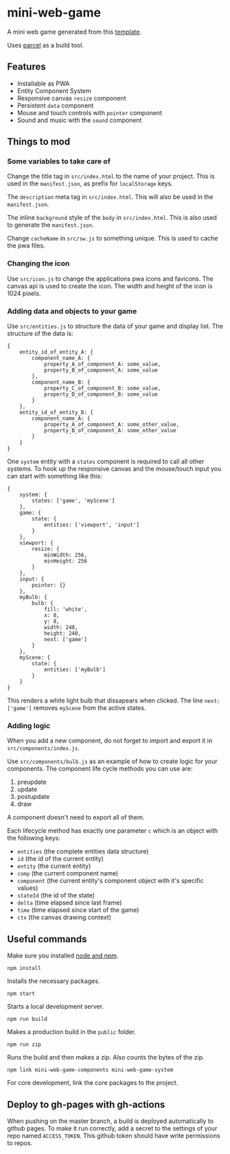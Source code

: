 # mini-web-game

A mini web game generated from this [template](https://github.com/Quinten/mini-web-game).

Uses [parcel](https://parceljs.org/) as a build tool.

## Features

- Installable as PWA
- Entity Component System
- Responsive canvas `resize` component
- Persistent `data` component
- Mouse and touch controls with `pointer` component
- Sound and music with the `sound` component

## Things to mod

### Some variables to take care of

Change the title tag in `src/index.html` to the name of your project. This is used in the `manifest.json`, as prefix for `localStorage` keys.

The `description` meta tag in `src/index.html`. This will also be used in the `manifest.json`.

The inline `background` style of the `body` in `src/index.html`. This is also used to generate the `manifest.json`.

Change `cacheName` in `src/sw.js` to something unique. This is used to cache the pwa files.

### Changing the icon

Use `src/icon.js` to change the applications pwa icons and favicons. The canvas api is used to create the icon. The width and height of the icon is 1024 pixels.

### Adding data and objects to your game

Use `src/entities.js` to structure the data of your game and display list. The structure of the data is:

```
{
    entity_id_of_entity_A: {
        component_name_A: {
            property_A_of_component_A: some_value,
            property_B_of_component_A: some_value
        },
        component_name_B: {
            property_C_of_component_B: some_value,
            property_D_of_component_B: some_value
        }
    },
    entity_id_of_entity_B: {
        component_name_A: {
            property_A_of_component_A: some_other_value,
            property_B_of_component_A: some_other_value
        }
    }
}
```

One `system` entity with a `states` component is required to call all other systems. To hook up the responsive canvas and the mouse/touch input you can start with something like this:

```
{
    system: {
        states: ['game', 'myScene']
    },
    game: {
        state: {
            entities: ['viewport', 'input']
        }
    },
    viewport: {
        resize: {
            minWidth: 256,
            minHeight: 256
        }
    },
    input: {
        pointer: {}
    },
    myBulb: {
        bulb: {
            fill: 'white',
            x: 8,
            y: 8,
            width: 240,
            height: 240,
            next: ['game']
        }
    },
    myScene: {
        state: {
            entities: ['myBulb']
        }
    }
}
```

This renders a white light bulb that dissapears when clicked. The line `next: ['game']` removes `myScene` from the active states.

### Adding logic

When you add a new component, do not forget to import and export it in `src/components/index.js`.

Use `src/components/bulb.js` as an example of how to create logic for your components. The component life cycle methods you can use are:

1. preupdate
2. update
3. postupdate
4. draw

A component doesn't need to export all of them.

Each lifecycle method has exactly one parameter `c` which is an object with the following keys:

- `entities` (the complete entities data structure)
- `id` (the id of the current entity)
- `entity` (the current entity)
- `comp` (the current component name)
- `component` (the current entity's component object with it's specific values)
- `stateId` (the id of the state)
- `delta` (time elapsed since last frame)
- `time` (time elapsed since start of the game)
- `ctx` (the canvas drawing context)

## Useful commands

Make sure you installed [node and npm](https://nodejs.org/en/).

```
npm install
```

Installs the necessary packages.

```
npm start
```

Starts a local development server.

```
npm run build
```

Makes a production build in the `public` folder.

```
npm run zip
```

Runs the build and then makes a zip. Also counts the bytes of the zip.

```
npm link mini-web-game-components mini-web-game-system
```

For core development, link the core packages to the project.

## Deploy to gh-pages with gh-actions

When pushing on the master branch, a build is deployed automatically to github pages. To make it run correctly, add a secret to the settings of your repo named `ACCESS_TOKEN`. This github token should have write permissions to repos.

